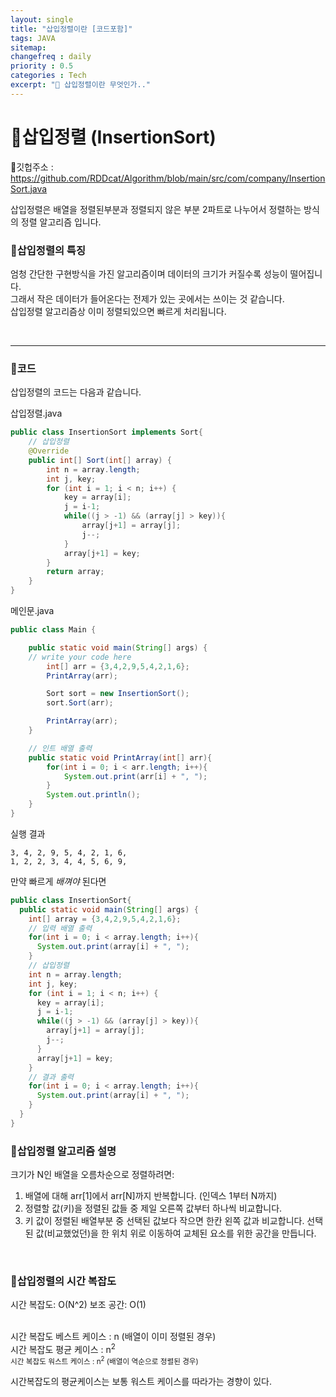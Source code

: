 ```yaml
---
layout: single
title: "삽입정렬이란 [코드포함]"
tags: JAVA
sitemap:
changefreq : daily
priority : 0.5
categories : Tech
excerpt: "📘 삽입정렬이란 무엇인가.."
---
```


# 📘삽입정렬 (InsertionSort)

📌깃헙주소 :
https://github.com/RDDcat/Algorithm/blob/main/src/com/company/InsertionSort.java  

삽입정렬은 배열을 정렬된부분과 정렬되지 않은 부분 2파트로 나누어서 정렬하는 방식의 정렬 알고리즘 입니다.  

### 📖삽입정렬의 특징
엄청 간단한 구현방식을 가진 알고리즘이며 데이터의 크기가 커질수록 성능이 떨어집니다.  
그래서 작은 데이터가 들어온다는 전제가 있는 곳에서는 쓰이는 것 같습니다.   
삽입정렬 알고리즘상 이미 정렬되있으면 빠르게 처리됩니다.  

<br>

___


### 📖코드
삽입정렬의 코드는 다음과 같습니다.  

 

삽입정렬.java
```java
public class InsertionSort implements Sort{
    // 삽입정렬
    @Override
    public int[] Sort(int[] array) {
        int n = array.length;
        int j, key;
        for (int i = 1; i < n; i++) {
            key = array[i];
            j = i-1;
            while((j > -1) && (array[j] > key)){
                array[j+1] = array[j];
                j--;
            }
            array[j+1] = key;
        }
        return array;
    }
}
```
메인문.java
```java
public class Main {

    public static void main(String[] args) {
	// write your code here
        int[] arr = {3,4,2,9,5,4,2,1,6};
        PrintArray(arr);

        Sort sort = new InsertionSort();
        sort.Sort(arr);

        PrintArray(arr);
    }

    // 인트 배열 출력
    public static void PrintArray(int[] arr){
        for(int i = 0; i < arr.length; i++){
            System.out.print(arr[i] + ", ");
        }
        System.out.println();
    }
}
```
실행 결과
```
3, 4, 2, 9, 5, 4, 2, 1, 6, 
1, 2, 2, 3, 4, 4, 5, 6, 9, 
```

만약 빠르게 _배껴야_ 된다면 
```java
public class InsertionSort{
  public static void main(String[] args) {
    int[] array = {3,4,2,9,5,4,2,1,6};
    // 입력 배열 출력
    for(int i = 0; i < array.length; i++){
      System.out.print(array[i] + ", ");
    }
    // 삽입정렬
    int n = array.length;
    int j, key;
    for (int i = 1; i < n; i++) {
      key = array[i];
      j = i-1;
      while((j > -1) && (array[j] > key)){
        array[j+1] = array[j];
        j--;
      }
      array[j+1] = key;
    }
    // 결과 출력
    for(int i = 0; i < array.length; i++){
      System.out.print(array[i] + ", ");
    }
  }
}
```
### 📖삽입정렬 알고리즘 설명

크기가 N인 배열을 오름차순으로 정렬하려면:

1. 배열에 대해 arr[1]에서 arr[N]까지 반복합니다. (인덱스 1부터 N까지)
1. 정렬할 값(키)을 정렬된 값들 중 제일 오른쪽 값부터 하나씩 비교합니다.
1. 키 값이 정렬된 배열부분 중 선택된 값보다 작으면 한칸 왼쪽 값과 비교합니다. 선택된 값(비교했었던)을 한 위치 위로 이동하여 교체된 요소를 위한 공간을 만듭니다.

<br>

### 📖삽입정렬의 시간 복잡도
시간 복잡도: O(N^2)
보조 공간: O(1)  
<br>

시간 복잡도 베스트 케이스 : n  (배열이 이미 정렬된 경우)  
시간 복잡도 평균 케이스 : n<sup>2  
시간 복잡도 워스트 케이스 : n<sup>2</sup>  (배열이 역순으로 정렬된 경우)  


시간복잡도의 평균케이스는 보통 워스트 케이스를 따라가는 경향이 있다.





<br><br><br><br><br> 



